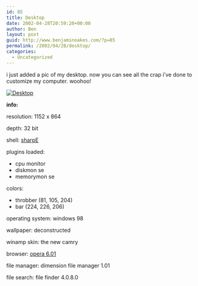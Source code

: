 ```yaml
---
id: 85
title: Desktop
date: 2002-04-28T20:59:20+00:00
author: Ben
layout: post
guid: http://www.benjaminoakes.com/?p=85
permalink: /2002/04/28/desktop/
categories:
  - Uncategorized
---
```

i just added a pic of my desktop. now you can see all the crap i&#8217;ve done to customize my computer. woohoo!

[<img class="preview" src="http://media.benjaminoakes.com/2002/Desktop/Desktop (thumbnail).jpg" alt="Desktop" />](http://media.benjaminoakes.com/2002/Desktop/Desktop.jpg)

**info:**

resolution: 1152 x 864
  
depth: 32 bit

shell: [sharpE](http://www.lowdimension.net/)

plugins loaded:

  * cpu monitor
  * diskmon se
  * memorymon se

colors:

  * throbber (81, 105, 204)
  * bar (224, 226, 206)

operating system: windows 98

wallpaper: deconstructed
  
winamp skin: the new camry

browser: [opera 6.01](http://www.opera.com/)
  
file manager: dimension file manager 1.01
  
file search: file finder 4.0.8.0